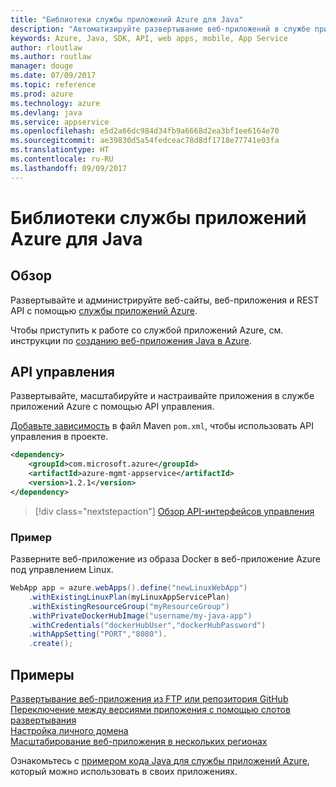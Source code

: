 ```yaml
---
title: "Библиотеки службы приложений Azure для Java"
description: "Автоматизируйте развертывание веб-приложений в службе приложений Azure с помощью API-интерфейсов управления Azure."
keywords: Azure, Java, SDK, API, web apps, mobile, App Service
author: rloutlaw
ms.author: routlaw
manager: douge
ms.date: 07/09/2017
ms.topic: reference
ms.prod: azure
ms.technology: azure
ms.devlang: java
ms.service: appservice
ms.openlocfilehash: e5d2a66dc984d34fb9a6668d2ea3bf1ee6164e70
ms.sourcegitcommit: ae39830d5a54fedceac78d8df1718e77741e03fa
ms.translationtype: HT
ms.contentlocale: ru-RU
ms.lasthandoff: 09/09/2017
---
```

# <a name="azure-app-service-libraries-for-java"></a>Библиотеки службы приложений Azure для Java

## <a name="overview"></a>Обзор

Развертывайте и администрируйте веб-сайты, веб-приложения и REST API с помощью [службы приложений Azure](/azure/app-service).

Чтобы приступить к работе со службой приложений Azure, см. инструкции по [созданию веб-приложения Java в Azure](/azure/app-service-web/app-service-web-get-started-java).

## <a name="management-api"></a>API управления

Развертывайте, масштабируйте и настраивайте приложения в службе приложений Azure с помощью API управления.

[Добавьте зависимость](https://maven.apache.org/guides/getting-started/index.html#How_do_I_use_external_dependencies) в файл Maven `pom.xml`, чтобы использовать API управления в проекте.

```XML
<dependency>
    <groupId>com.microsoft.azure</groupId>
    <artifactId>azure-mgmt-appservice</artifactId>
    <version>1.2.1</version>
</dependency>
```   

> [!div class="nextstepaction"]
> [Обзор API-интерфейсов управления](/java/api/overview/azure)

### <a name="example"></a>Пример

Разверните веб-приложение из образа Docker в веб-приложение Azure под управлением Linux.

```java
WebApp app = azure.webApps().define("newLinuxWebApp")
    .withExistingLinuxPlan(myLinuxAppServicePlan)
    .withExistingResourceGroup("myResourceGroup")
    .withPrivateDockerHubImage("username/my-java-app")
    .withCredentials("dockerHubUser","dockerHubPassword")
    .withAppSetting("PORT","8080").
    .create();
```

## <a name="samples"></a>Примеры

[Развертывание веб-приложения из FTP или репозитория GitHub][1]  
[Переключение между версиями приложения с помощью слотов развертывания][2]  
[Настройка личного домена][3]   
[Масштабирование веб-приложения в нескольких регионах][4]   

Ознакомьтесь с [примером кода Java для службы приложений Azure](https://azure.microsoft.com/resources/samples/?platform=java&term=appservice), который можно использовать в своих приложениях.

[1]: ../docs-ref-conceptual/java-sdk-configure-webapp-sources.md
[2]: https://azure.microsoft.com/resources/samples/app-service-java-manage-staging-and-production-slots-for-web-apps/
[3]: https://azure.microsoft.com/resources/samples/app-service-java-manage-web-apps-with-custom-domains/
[4]: https://azure.microsoft.com/resources/samples/app-service-java-scale-web-apps-on-linux/
